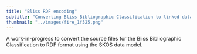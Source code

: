 ```yaml
---
title: "Bliss RDF encoding"
subtitle: "Converting Bliss Bibliographic Classification to linked data"
thumbnail: "../images/fire_1f525.png"
---
```

A work-in-progress to convert the source files for the Bliss Bibliographic Classification to RDF format using the SKOS data model.